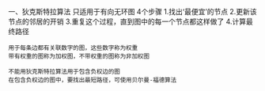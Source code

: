 一、狄克斯特拉算法 只适用于有向无环图
    4个步骤
    1.找出‘最便宜’的节点
    2.更新该节点的邻居的开销
    3.重复这个过程，直到图中的每一个节点都这样做了
    4.计算最终路径
    
    用于每条边都有关联数字的图，这些数字称为权重
    带有权重的图称为加权图，不带权重的图称为非加权图
    
    不能用狄克斯特拉算法用于包含负权边的图
    在包含负权边的图中，要找出最短路径，可使用贝尔曼-福德算法
    